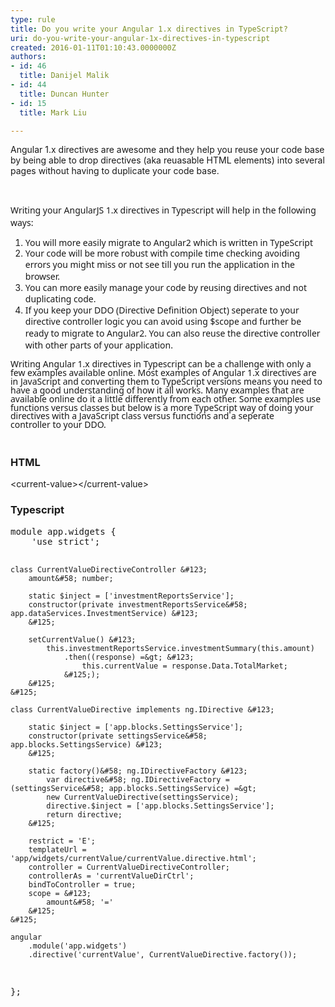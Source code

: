 ```yaml
---
type: rule
title: Do you write your Angular 1.x directives in TypeScript?
uri: do-you-write-your-angular-1x-directives-in-typescript
created: 2016-01-11T01:10:43.0000000Z
authors:
- id: 46
  title: Danijel Malik
- id: 44
  title: Duncan Hunter
- id: 15
  title: Mark Liu

---
```




<span class='intro'> <p>​​​​​​​​​​​Angular 1.x directives are awesome and they help you reuse your code base by being able to drop directives (aka reuasable HTML elements)&#160;into several pages without having to duplicate your code base.​</p> </span>

<style>
li.L0, li.L1, li.L2, li.L3, li.L5, li.L6, li.L7, li.L8 {
list-style-type:decimal !important;
}
</style>​​ 
<div><div class="rulesummarycontenttop"><p class="p1" style="font-family&#58;'segoe ui', verdana, arial, helvetica, sans-serif;margin-bottom&#58;0px;"> 
         <span style="line-height&#58;20px;">Writing&#160;</span>your AngularJS 1.x directives&#160;in Typescript will help in the following ways&#58;</p><ol class="p1" style="margin-bottom&#58;0px;"><li> 
            <font face="segoe ui, verdana, arial, helvetica, sans-serif"><span style="line-height&#58;13.8667px;">​You will more easily migrate to Angular2 which is written in TypeScript<br></span></font></li><li> 
            <font face="segoe ui, verdana, arial, helvetica, sans-serif"><span style="line-height&#58;13.8667px;">Your code will be more robust with compile time checking avoiding errors you might miss or not see till you run the application in the browser.</span></font></li><li> 
            <font face="segoe ui, verdana, arial, helvetica, sans-serif"><span style="line-height&#58;13.8667px;">You can more easily manage your code by reusing directives and not duplicating code.</span></font></li><li> 
            <font face="segoe ui, verdana, arial, helvetica, sans-serif"><span style="line-height&#58;13.8667px;">If you keep your DDO (Directive Definition Object) seperate to your directive controller logic you can avoid using $scope and further be ready to migrate to Angular2. You can also reuse the directive controller with other parts of your application.</span></font><span style="line-height&#58;13.8667px;font-family&#58;'segoe ui', verdana, arial, helvetica, sans-serif;">&#160;</span></li></ol><div> 
         <font face="segoe ui, verdana, arial, helvetica, sans-serif"><span style="line-height&#58;13.8667px;"><br></span></font></div><div> 
         <font face="segoe ui, verdana, arial, helvetica, sans-serif"><span style="line-height&#58;13.8667px;">Writing Angular 1.x directives in Typescript can be a challenge with only a few examples available online. Most examples of Angular 1.x directives are in JavaScript and converting them to TypeScript versions means you need to have a good understanding of how it all works. Many examples that are available online do it a little differently from each other.&#160;Some examples&#160;use functions versus classes but below is a more TypeScript way of doing your directives with a&#160;JavaScript class&#160;versus functions&#160;<span style="font-family&#58;'segoe ui', verdana, arial, helvetica, sans-serif;line-height&#58;13.8667px;">and a&#160;seperate controller&#160;to your DDO</span>.</span></font></div><h3 class="ssw15-rteElement-H3"> 
         <br>​​HTML</h3><p class="ssw15-rteElement-GreyBox">​​​&lt;current-value&gt;&lt;/current-value​&gt;<br></p><h3 class="ssw15-rteElement-H3">​Typescript<br></h3></div><pre class="prettyprint linenums">​​module app.widgets &#123;
    'use strict';

    class CurrentValueDirectiveController &#123;
        amount&#58; number;

        static $inject = ['investmentReportsService'];
        constructor(private investmentReportsService&#58; app.dataServices.InvestmentService) &#123;
        &#125;

        setCurrentValue() &#123;
            this.investmentReportsService.investmentSummary(this.amount)
                .then((response) =&gt; &#123;
                    this.currentValue = response.Data.TotalMarket;
                &#125;);
        &#125;
    &#125;

    class CurrentValueDirective implements ng.IDirective &#123;

        static $inject = ['app.blocks.SettingsService'];
        constructor(private settingsService&#58; app.blocks.SettingsService) &#123;
        &#125;

        static factory()&#58; ng.IDirectiveFactory &#123;
            var directive&#58; ng.IDirectiveFactory = (settingsService&#58; app.blocks.SettingsService) =&gt; 
            new CurrentValueDirective(settingsService);
            directive.$inject = ['app.blocks.SettingsService'];
            return directive;
        &#125;

        restrict = 'E';
        templateUrl = 'app/widgets/currentValue/currentValue.directive.html';
        controller = CurrentValueDirectiveController;
        controllerAs = 'currentValueDirCtrl';
        bindToController = true;
        scope = &#123;
            amount&#58; '='
        &#125;
    &#125;

    angular
        .module('app.widgets')
        .directive('currentValue', CurrentValueDirective.factory());
&#125;;​​
</pre><p>​</p></div>


